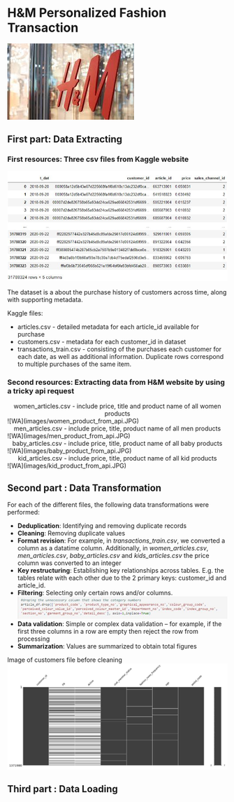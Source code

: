 # H&M Personalized Fashion Transaction
![HM](images/Hm.jpg)


## First part: Data Extracting

### First resources: Three csv files from Kaggle website 

![Tr](images/transaction_data.JPG)

The dataset is a about the purchase history of customers across time, along with supporting metadata.

Kaggle files:

-	articles.csv - detailed metadata for each article_id available for purchase
-	customers.csv - metadata for each customer_id in dataset
-	transactions_train.csv -  consisting of the purchases each customer for each date, as well as additional information. Duplicate rows correspond to multiple purchases of the same item. 

### Second resources: Extracting data from H&M website by using a tricky api request
<div align="center"> women_articles.csv - include price, title and product name of all women products</div>
![WA](images/women_product_from_api.JPG)

<div align="center"> men_articles.csv - include price, title, product name of all men products</div>
![WA](images/men_product_from_api.JPG)

<div align="center"> baby_articles.csv - include price, title, product name of all baby products</div>
![WA](images/baby_product_from_api.JPG)

<div align="center">kid_articles.csv - include price, title, product name of all kid products</div>
![WA](images/kid_product_from_api.JPG)

## Second part : Data Transformation
For each of the different files, the following data transformations were performed:
-  **Deduplication**: Identifying and removing duplicate records
-  **Cleaning**: Removing duplicate values
-  **Format revision**: For example, in *transactions_train.csv*, we converted a column as a datatime column. Additionally, in *women_articles.csv*, *men_articles.csv*, *baby_articles.csv* and *kids_articles.csv* the price column was converted to an integer
-	**Key restructuring**: Establishing key relationships across tables. E.g. the tables relate with each other due to the 2 primary keys: customer_id and article_id.
-	**Filtering**: Selecting only certain rows and/or columns. 
![WA](images/filtering_example.JPG)
-	**Data validation**: Simple or complex data validation – for example, if the first three columns in a row are empty then reject the row from processing
-	**Summarization**: Values are summarized to obtain total figures

Image of customers file before cleaning
![HM](images/customer_df_before_cleaning.JPG)



## Third part : Data Loading











